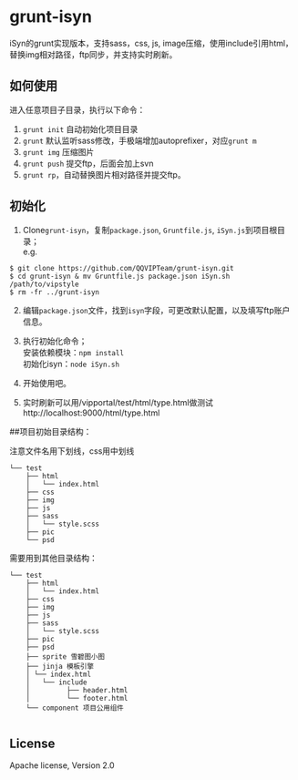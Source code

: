 grunt-isyn
==========

iSyn的grunt实现版本，支持sass，css, js, image压缩，使用include引用html，替换img相对路径，ftp同步，并支持实时刷新。

## 如何使用
进入任意项目子目录，执行以下命令：

1. `grunt init` 自动初始化项目目录
2. `grunt` 默认监听sass修改，手极端增加autoprefixer，对应`grunt m`
3. `grunt img` 压缩图片
4. `grunt push` 提交ftp，后面会加上svn
4. `grunt rp`，自动替换图片相对路径并提交ftp。


## 初始化
1. Clone`grunt-isyn`，复制`package.json`, `Gruntfile.js`, `iSyn.js`到项目根目录；  
e.g.  
```
$ git clone https://github.com/QQVIPTeam/grunt-isyn.git
$ cd grunt-isyn & mv Gruntfile.js package.json iSyn.sh /path/to/vipstyle
$ rm -fr ../grunt-isyn
```

2. 编辑`package.json`文件，找到`isyn`字段，可更改默认配置，以及填写ftp账户信息。

3. 执行初始化命令；  
安装依赖模块：`npm install`  
初始化isyn：`node iSyn.sh`
4. 开始使用吧。
5. 实时刷新可以用/vipportal/test/html/type.html做测试http://localhost:9000/html/type.html



##项目初始目录结构：

注意文件名用下划线，css用中划线

```
└── test
    ├── html
    │   └── index.html
    ├── css
    ├── img
    ├── js
    ├── sass
    │   └── style.scss
    ├── pic
    └── psd
```

需要用到其他目录结构：

```
└── test
    ├── html
    │   └── index.html
    ├── css
    ├── img
    ├── js
    ├── sass
    │   └── style.scss
    ├── pic
    ├── psd
   	├── sprite 雪碧图小图
    ├── jinja 模板引擎
    │ └── index.html
    │   └── include
   	│  		  ├── header.html
   	│ 	 	  └── footer.html
    └── component 项目公用组件
    
```


## License
Apache license, Version 2.0
